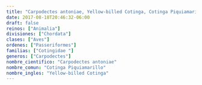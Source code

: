 ```yaml
---
title: "Carpodectes antoniae, Yellow-billed Cotinga, Cotinga Piquiamarillo"
date: 2017-08-18T20:46:32-06:00
draft: false
reinos: ["Animalia"]
divisiones: ["Chordata"]
clases: ["Aves"]
ordenes: ["Passeriformes"]
familias: ["Cotingidae "]
generos: ["Carpodectes"]
nombre_cientifico: "Carpodectes antoniae"
nombre_comun: "Cotinga Piquiamarillo"
nombre_ingles: "Yellow-billed Cotinga"
---
```

